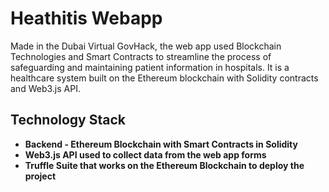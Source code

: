 # Heathitis Webapp

Made in the Dubai Virtual GovHack, the web app used Blockchain Technologies and Smart Contracts to streamline the process of safeguarding and maintaining patient information in hospitals. It is a healthcare system built on the Ethereum blockchain with Solidity contracts and Web3.js API.

## Technology Stack
- **Backend - Ethereum Blockchain with Smart Contracts in Solidity**
- **Web3.js API used to collect data from the web app forms**
- **Truffle Suite that works on the Ethereum Blockchain to deploy the project**
